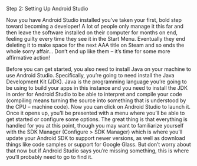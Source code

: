 Step 2: Setting Up Android Studio

Now you have Android Studio installed you’ve taken your first, bold step toward becoming a developer!
A lot of people only manage it this far and then leave the software installed on their computer for months on end, 
feeling guilty every time they see it in the Start Menu. 
Eventually they end deleting it to make space for the next AAA title on Steam and so ends the whole sorry affair… Don’t end up like them – 
it’s time for some more affirmative action!

Before you can get started, you also need to install Java on your machine to use Android Studio. 
Specifically, you’re going to need install the Java Development Kit (JDK).
Java is the programming language you’re going to be using to build your apps in this instance and
you need to install the JDK in order for Android Studio to be able to interpret and compile your code (compiling means turning the source into something that is understood by the CPU – machine code).
Now you can click on Android Studio to launch it. Once it opens up, you’ll be presented with
a menu where you’ll be able to get started or configure some options. 
The great thing is that everything is handled for you at this point, though you may want to familiarize yourself with the SDK Manager 
(Configure > SDK Manager) which is where you’ll update your Android SDK to support newer versions, 
as well as download things like code samples or support for Google Glass. But don’t worry about that now but
if Android Studio says you’re missing something, this is where you’ll probably need to go to find it.
